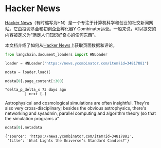 # Hacker News

[Hacker News](https://en.wikipedia.org/wiki/Hacker_News)（有时缩写为HN）是一个专注于计算机科学和创业的社交新闻网站。它由投资基金和初创企业孵化器Y Combinator运营。一般来说，可以提交的内容被定义为“满足人们知识好奇心的任何东西”。

本文档介绍了如何从[Hacker News](https://news.ycombinator.com/)上获取页面数据和评论。

```python
from langchain.document_loaders import HNLoader
```

```python
loader = HNLoader("https://news.ycombinator.com/item?id=34817881")
```

```python
ndata = loader.load()
```

```python
ndata[0].page_content[:300]
```


    "delta_p_delta_x 73 days ago  
             | next [–] 

Astrophysical and cosmological simulations are often insightful. They're also very cross-disciplinary; besides the obvious astrophysics, there's networking and sysadmin, parallel computing and algorithm theory (so that the simulation programs a"



```python
ndata[0].metadata
```


    {'source': 'https://news.ycombinator.com/item?id=34817881',
     'title': 'What Lights the Universe’s Standard Candles?'}

